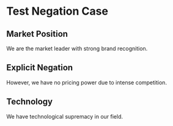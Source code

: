 # Test Negation Case

## Market Position
We are the market leader with strong brand recognition.

## Explicit Negation
However, we have no pricing power due to intense competition.

## Technology
We have technological supremacy in our field.